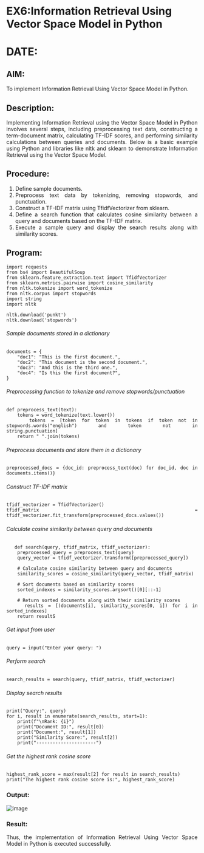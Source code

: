 # EX6:Information Retrieval Using Vector Space Model in Python
# DATE: 

## AIM: 
To implement Information Retrieval Using Vector Space Model in Python.

## Description: 
<div align = "justify">
Implementing Information Retrieval using the Vector Space Model in Python involves several steps, including preprocessing text data, constructing a term-document matrix, 
calculating TF-IDF scores, and performing similarity calculations between queries and documents. Below is a basic example using Python and libraries like nltk and 
sklearn to demonstrate Information Retrieval using the Vector Space Model.

## Procedure:

1. Define sample documents.
2. Preprocess text data by tokenizing, removing stopwords, and punctuation.
3. Construct a TF-IDF matrix using TfidfVectorizer from sklearn.
4. Define a search function that calculates cosine similarity between a query and documents based on the TF-IDF matrix.
5. Execute a sample query and display the search results along with similarity scores.


## Program:

```
import requests
from bs4 import BeautifulSoup
from sklearn.feature_extraction.text import TfidfVectorizer
from sklearn.metrics.pairwise import cosine_similarity
from nltk.tokenize import word_tokenize
from nltk.corpus import stopwords
import string
import nltk

nltk.download('punkt')
nltk.download('stopwords')
```

###### Sample documents stored in a dictionary
```
documents = {
    "doc1": "This is the first document.",
    "doc2": "This document is the second document.",
    "doc3": "And this is the third one.",
    "doc4": "Is this the first document?",
}
```

###### Preprocessing function to tokenize and remove stopwords/punctuation
```
def preprocess_text(text):
    tokens = word_tokenize(text.lower())
    tokens = [token for token in tokens if token not in stopwords.words("english") and token not in               string.punctuation]
    return " ".join(tokens)
```

###### Preprocess documents and store them in a dictionary
```
preprocessed_docs = {doc_id: preprocess_text(doc) for doc_id, doc in documents.items()}
```

###### Construct TF-IDF matrix
```
tfidf_vectorizer = TfidfVectorizer()
tfidf_matrix = tfidf_vectorizer.fit_transform(preprocessed_docs.values())
```

###### Calculate cosine similarity between query and documents
```
   def search(query, tfidf_matrix, tfidf_vectorizer):
    preprocessed_query = preprocess_text(query)
    query_vector = tfidf_vectorizer.transform([preprocessed_query])

    # Calculate cosine similarity between query and documents
    similarity_scores = cosine_similarity(query_vector, tfidf_matrix)

    # Sort documents based on similarity scores
    sorted_indexes = similarity_scores.argsort()[0][::-1]

    # Return sorted documents along with their similarity scores
    results = [(documents[i], similarity_scores[0, i]) for i in sorted_indexes]
    return resultS
```

###### Get input from user
```
query = input("Enter your query: ")
```

###### Perform search
```
search_results = search(query, tfidf_matrix, tfidf_vectorizer)
```

###### Display search results
```
print("Query:", query)
for i, result in enumerate(search_results, start=1):
    print(f"\nRank: {i}")
    print("Document ID:", result[0])
    print("Document:", result[1])
    print("Similarity Score:", result[2])
    print("----------------------")
```

###### Get the highest rank cosine score
```
highest_rank_score = max(result[2] for result in search_results)
print("The highest rank cosine score is:", highest_rank_score)
```

### Output:

![image](https://github.com/user-attachments/assets/edc76d05-4d98-40d3-a57f-e0fe8b70b94e)




### Result:
Thus, the implementation of Information Retrieval Using Vector Space Model in Python is executed successfully.
